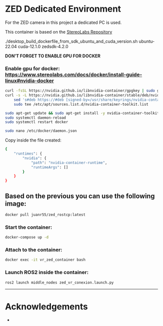 # ZED Dedicated Environment

For the ZED camera in this project a dedicated PC is used.

This container is based on the [StereoLabs Repository](https://github.com/stereolabs/zed-ros2-wrapper/tree/master/docker)

./desktop_build_dockerfile_from_sdk_ubuntu_and_cuda_version.sh ubuntu-22.04 cuda-12.1.0 zedsdk-4.2.0


**DON'T FORGET TO ENABLE GPU FOR DOCKER** 
### Enable gpu for docker: https://www.stereolabs.com/docs/docker/install-guide-linux#nvidia-docker
```bash
curl -fsSL https://nvidia.github.io/libnvidia-container/gpgkey | sudo gpg --dearmor -o /usr/share/keyrings/nvidia-container-toolkit-keyring.gpg \
curl -s -L https://nvidia.github.io/libnvidia-container/stable/deb/nvidia-container-toolkit.list | \
    sed 's#deb https://#deb [signed-by=/usr/share/keyrings/nvidia-container-toolkit-keyring.gpg] https://#g' | \
    sudo tee /etc/apt/sources.list.d/nvidia-container-toolkit.list

sudo apt-get update && sudo apt-get install -y nvidia-container-toolkit
sudo systemctl daemon-reload
sudo systemctl restart docker

sudo nano /etc/docker/daemon.json
```

Copy inside the file created:

```bash
{
    "runtimes": {
        "nvidia": {
            "path": "nvidia-container-runtime",
            "runtimeArgs": []
        }
    }
}
```

## Based on the previous you can use the following image:
```bash
docker pull juanr55/zed_rostcp:latest 
```

### Start the container:
```bash
docker-compose up -d
```

### Attach to the container:
```bash
docker exec -it vr_zed_container bash
```

### Launch ROS2 inside the container:
```bash
ros2 launch middle_nodes zed_vr_conexion.launch.py
```

---
# Acknowledgements

- []()